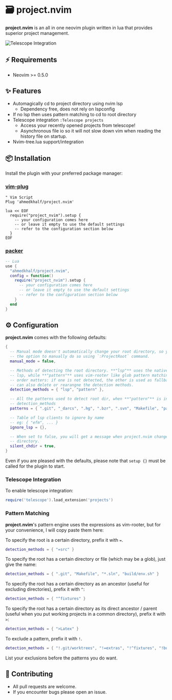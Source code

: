 # 🗃️ project.nvim

**project.nvim** is an all in one neovim plugin written in lua that provides
superior project management.

![Telescope Integration](https://user-images.githubusercontent.com/36672196/129409509-62340f10-4dd0-4c1a-9252-8bfedf2a9945.png)

## ⚡ Requirements

- Neovim >= 0.5.0

## ✨ Features

- Automagically cd to project directory using nvim lsp
  - Dependency free, does not rely on lspconfig
- If no lsp then uses pattern matching to cd to root directory
- Telescope integration `:Telescope projects`
  - Access your recently opened projects from telescope!
  - Asynchronous file io so it will not slow down vim when reading the history
    file on startup.
- Nvim-tree.lua support/integration

## 📦 Installation

Install the plugin with your preferred package manager:

### [vim-plug](https://github.com/junegunn/vim-plug)

```vim
" Vim Script
Plug 'ahmedkhalf/project.nvim'

lua << EOF
  require("project_nvim").setup {
    -- your configuration comes here
    -- or leave it empty to use the default settings
    -- refer to the configuration section below
  }
EOF
```

### [packer](https://github.com/wbthomason/packer.nvim)

```lua
-- Lua
use {
  "ahmedkhalf/project.nvim",
  config = function()
    require("project_nvim").setup {
      -- your configuration comes here
      -- or leave it empty to use the default settings
      -- refer to the configuration section below
    }
  end
}
```

## ⚙️ Configuration

**project.nvim** comes with the following defaults:

```lua
{
  -- Manual mode doesn't automatically change your root directory, so you have
  -- the option to manually do so using `:ProjectRoot` command.
  manual_mode = false,

  -- Methods of detecting the root directory. **"lsp"** uses the native neovim
  -- lsp, while **"pattern"** uses vim-rooter like glob pattern matching. Here
  -- order matters: if one is not detected, the other is used as fallback. You
  -- can also delete or rearangne the detection methods.
  detection_methods = { "lsp", "pattern" },

  -- All the patterns used to detect root dir, when **"pattern"** is in
  -- detection_methods
  patterns = { ".git", "_darcs", ".hg", ".bzr", ".svn", "Makefile", "package.json" },

  -- Table of lsp clients to ignore by name
  -- eg: { "efm", ... }
  ignore_lsp = {},

  -- When set to false, you will get a message when project.nvim changes your
  -- directory.
  silent_chdir = true,
}
```

Even if you are pleased with the defaults, please note that `setup {}` must be
called for the plugin to start.

### Telescope Integration

To enable telescope integration:
```lua
require('telescope').load_extension('projects')
```

### Pattern Matching

**project.nvim**'s pattern engine uses the expressions as vim-rooter, but for
your convenience, I will copy paste them here:

To specify the root is a certain directory, prefix it with `=`.

```lua
detection_methods = { "=src" }
```

To specify the root has a certain directory or file (which may be a glob), just
give the name:

```lua
detection_methods = { ".git", "Makefile", "*.sln", "build/env.sh" }
```

To specify the root has a certain directory as an ancestor (useful for
excluding directories), prefix it with `^`:

```lua
detection_methods = { "^fixtures" }
```

To specify the root has a certain directory as its direct ancestor / parent
(useful when you put working projects in a common directory), prefix it with
`>`:

```lua
detection_methods = { ">Latex" }
```

To exclude a pattern, prefix it with `!`.

```lua
detection_methods = { "!.git/worktrees", "!=extras", "!^fixtures", "!build/env.sh" }
```

List your exclusions before the patterns you do want.

## 🤝 Contributing

- All pull requests are welcome.
- If you encounter bugs please open an issue.
